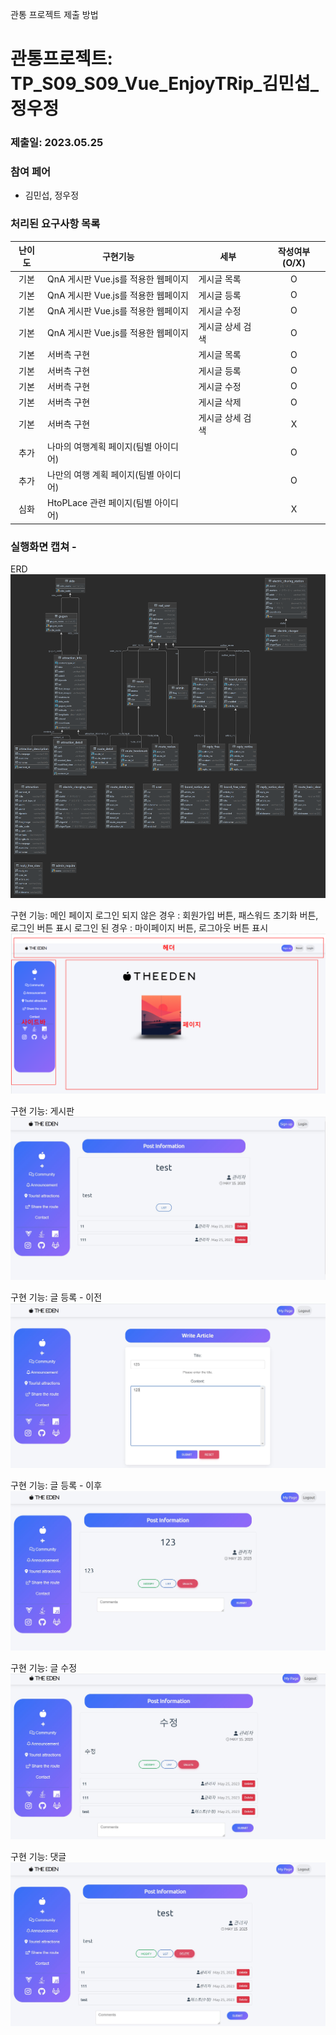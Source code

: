관통 프로젝트 제출 방법

# 관통프로젝트: TP_S09_S09_Vue_EnjoyTRip_김민섭_정우정
### 제출일: 2023.05.25

### 참여 페어
- 김민섭, 정우정

### 처리된 요구사항 목록

|난이도|구현기능|세부| 작성여부(O/X) |
|:---:|---|---|:---------:|
|기본|QnA 게시판 Vue.js를 적용한 웹페이지|게시글 목록|     O     |
|기본|QnA 게시판 Vue.js를 적용한 웹페이지|게시글 등록|     O     |
|기본|QnA 게시판 Vue.js를 적용한 웹페이지|게시글 수정|     O     |
|기본|QnA 게시판 Vue.js를 적용한 웹페이지|게시글 상세 검색|     O     |
|기본|서버측 구현|게시글 목록|     O     |
|기본|서버측 구현|게시글 등록|     O     |
|기본|서버측 구현|게시글 수정|     O     |
|기본|서버측 구현|게시글 삭제|     O     |
|기본|서버측 구현|게시글 상세 검색|     X     |
|추가|나마의 여행계획 페이지(팀별 아이디어)||     O     |
|추가|나만의 여행 계획 페이지(팀별 아이디어)||     O     |
|심화|HtoPLace 관련 페이지(팀별 아이디어)||     X     |

### 실행화면 캡쳐 -

ERD
![ERD](./img/erd.png)

구현 기능: 메인 페이지
로그인 되지 않은 경우 : 회원가입 버튼, 패스워드 초기화 버튼, 로그인 버튼 표시
로그인 된 경우 : 마이페이지 버튼, 로그아웃 버튼 표시
![main](./img/main.png)

구현 기능: 게시판
![board](./img/board.JPG)

구현 기능: 글 등록 - 이전
![board](./img/beforeInsert.JPG)

구현 기능: 글 등록 - 이후
![board](./img/afterInsert.JPG)

구현 기능: 글 수정
![board](./img/modify.JPG)

구현 기능: 댓글
![board](./img/reply.JPG)
